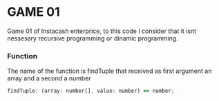 # GAME 01

Game 01 of Instacash enterprice, to this code I consider that it isnt nessesary
recursive programming or dinamic programming.

### Function

The name of the function is findTuple that received as first argument an array and a second
a number

```js
findTuple: (array: number[], value: number) => number;
```
